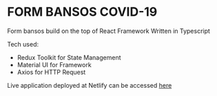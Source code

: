 # FORM BANSOS COVID-19
Form bansos build on the top of React Framework Written in Typescript


Tech used:
- Redux Toolkit for State Management
- Material UI for Framework
- Axios for HTTP Request


Live application deployed at Netlify can be accessed [here](https://alqinsi-jds.netlify.app)
